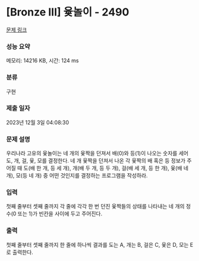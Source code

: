 # [Bronze III] 윷놀이 - 2490 

[문제 링크](https://www.acmicpc.net/problem/2490) 

### 성능 요약

메모리: 14216 KB, 시간: 124 ms

### 분류

구현

### 제출 일자

2023년 12월 3일 04:08:30

### 문제 설명

<p>우리나라 고유의 윷놀이는 네 개의 윷짝을 던져서 배(0)와 등(1)이 나오는 숫자를 세어 도, 개, 걸, 윷, 모를 결정한다. 네 개 윷짝을 던져서 나온 각 윷짝의 배 혹은 등 정보가 주어질 때 도(배 한 개, 등 세 개), 개(배 두 개, 등 두 개), 걸(배 세 개, 등 한 개), 윷(배 네 개), 모(등 네 개) 중 어떤 것인지를 결정하는 프로그램을 작성하라.</p>

### 입력 

 <p>첫째 줄부터 셋째 줄까지 각 줄에 각각 한 번 던진 윷짝들의 상태를 나타내는 네 개의 정수(0 또는 1)가 빈칸을 사이에 두고 주어진다.</p>

### 출력 

 <p>첫째 줄부터 셋째 줄까지 한 줄에 하나씩 결과를 도는 A, 개는 B, 걸은 C, 윷은 D, 모는 E로 출력한다.</p>

